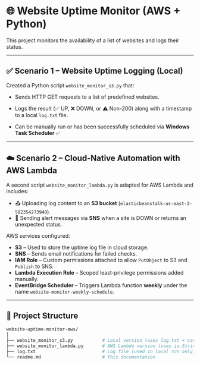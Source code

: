 # 🌐 Website Uptime Monitor (AWS + Python)

This project monitors the availability of a list of websites and logs their status.

---

## ✅ Scenario 1 – Website Uptime Logging (Local)

Created a Python script `website_monitor_s3.py` that:

- Sends HTTP GET requests to a list of predefined websites.
- Logs the result (✅ UP, ❌ DOWN, or ⚠️ Non-200) along with a timestamp to a local `log.txt` file.

- Can be manually run or has been successfully scheduled via **Windows Task Scheduler** ✅

---

## ☁️ Scenario 2 – Cloud-Native Automation with AWS Lambda

A second script `website_monitor_lambda.py` is adapted for AWS Lambda and includes:

- 📤 Uploading log content to an **S3 bucket** (`elasticbeanstalk-us-east-2-582354273940`).
- 📣 Sending alert messages via **SNS** when a site is DOWN or returns an unexpected status.

AWS services configured:

- **S3** – Used to store the uptime log file in cloud storage.
- **SNS** – Sends email notifications for failed checks.
- **IAM Role** – Custom permissions attached to allow `PutObject` to S3 and `Publish` to SNS.
- **Lambda Execution Role** – Scoped least-privilege permissions added manually.
- **EventBridge Scheduler** – Triggers Lambda function **weekly** under the name `website-monitor-weekly-schedule`.

---

## 📁 Project Structure

```bash
website-uptime-monitor-aws/
│
├── website_monitor_s3.py           # Local version (uses log.txt + can run via Task Scheduler)
├── website_monitor_lambda.py       # AWS Lambda version (uses io.StringIO + boto3)
├── log.txt                         # Log file (used in local run only)
└── readme.md                       # This documentation

